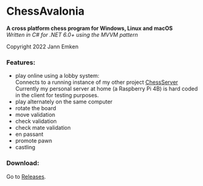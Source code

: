 # ChessAvalonia
**A cross platform chess program for Windows, Linux and macOS**</br>
*Written in C# for .NET 6.0+ using the MVVM pattern*

Copyright 2022 Jann Emken


### Features:
- play online using a lobby system:</br>
Connects to a running instance of my other project [ChessServer](https://github.com/q-g-j/ChessServer)</br>
Currently my personal server at home (a Raspberry Pi 4B) is hard coded in the client for testing purposes.
- play alternately on the same computer
- rotate the board
- move validation
- check validation
- check mate validation
- en passant
- promote pawn
- castling

### Download:
Go to [Releases](https://github.com/q-g-j/ChessAvalonia/releases).
